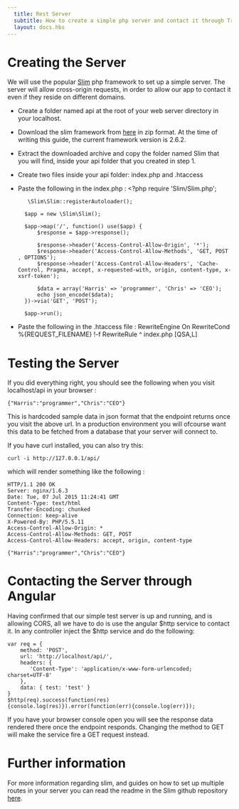 ```yaml
---
  title: Rest Server
  subtitle: How to create a simple php server and contact it through Triangular
  layout: docs.hbs
---
```


# Creating the Server
We will use the popular [Slim](http://www.slimframework.com/) php framework to set up a simple server. The server will allow cross-origin requests, in order to allow our app to contact it even if they reside on different domains.

- Create a folder named api at the root of your web server directory in your localhost.
- Download the slim framework from [here](https://github.com/slimphp/Slim/releases) in zip format. At the time of writing this guide, the current framework version is 2.6.2.
- Extract the downloaded archive and copy the folder named Slim that you will find, inside your api folder that you created in step 1.
- Create two files inside your api folder: index.php and .htaccess
- Paste the following in the index.php :
		<?php
		require 'Slim/Slim.php';

		 \Slim\Slim::registerAutoloader();

		$app = new \Slim\Slim();
		
		$app->map('/', function() use($app) {
			$response = $app->response();    

		    $response->header('Access-Control-Allow-Origin', '*');
		    $response->header('Access-Control-Allow-Methods', 'GET, POST , OPTIONS');
		    $response->header('Access-Control-Allow-Headers', 'Cache-Control, Pragma, accept, x-requested-with, origin, content-type, x-xsrf-token');

		    $data = array('Harris' => 'programmer', 'Chris' => 'CEO');
		    echo json_encode($data);
		})->via('GET', 'POST'); 

		$app->run();

- Paste the following in the .htaccess file :
		RewriteEngine On
		RewriteCond %{REQUEST_FILENAME} !-f
		RewriteRule ^ index.php [QSA,L]

# Testing the Server
If you did everything right, you should see the following when you visit localhost/api in your browser :

	{"Harris":"programmer","Chris":"CEO"}

This is hardcoded sample data in json format that the endpoint returns once you visit the above url. In a production environment you will ofcourse want this data to be fetched from a database that your server will connect to.

If you have curl installed, you can also try this:

	curl -i http://127.0.0.1/api/

which will render something like the following :

	HTTP/1.1 200 OK
	Server: nginx/1.6.3
	Date: Tue, 07 Jul 2015 11:24:41 GMT
	Content-Type: text/html
	Transfer-Encoding: chunked
	Connection: keep-alive
	X-Powered-By: PHP/5.5.11
	Access-Control-Allow-Origin: *
	Access-Control-Allow-Methods: GET, POST
	Access-Control-Allow-Headers: accept, origin, content-type

	{"Harris":"programmer","Chris":"CEO"}

# Contacting the Server through Angular
Having confirmed that our simple test server is up and running, and is allowing CORS, all we have to do is use the angular $http service to contact it. In any controller inject the $http service and do the following:

	var req = {
        method: 'POST',
        url: 'http://localhost/api/',
        headers: {
           'Content-Type': 'application/x-www-form-urlencoded; charset=UTF-8'
        },
        data: { test: 'test' }
    }
    $http(req).success(function(res){console.log(res)}).error(function(err){console.log(err)});

If you have your browser console open you will see the response data rendered there once the endpoint responds. Changing the method to GET will make the service fire a GET request instead.

# Further information
For more information regarding slim, and guides on how to set up multiple routes in your server you can read the readme in the Slim github repository [here](https://github.com/codeguy/Slim).